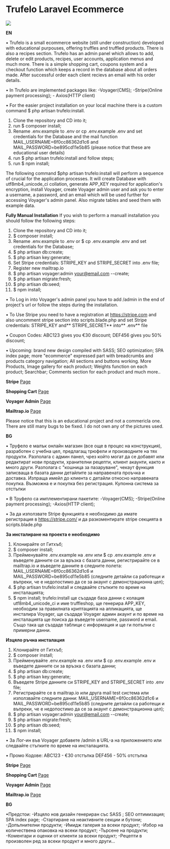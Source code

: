 <h1>Trufelo Laravel Ecommerce</h1>

![](demo.gif)

**EN**

•	Trufelo is a small ecommerce website (still under construction) developed with educational purpouses, offering truffles and truffled products. There is also a recipes section. Trufelo has an admin panel which allows to add, delete or edit products, recipes, user accounts, application menus and much more. There is a simple shopping cart, coupons system and a checkout function which keeps a record in the database about all orders made. After successful order each client recievs an email with his order details.

•	In Trufelo are implemented packages like: -Voyager(CMS); -Stripe(Online payment processing); - Axios(HTTP client)

•	For the easier project installation on your local machine there is a custom command $ php artisan trufelo:install.
  1. Clone the repository and CD into it;
  2. run $ composer install;
  3. Rename .env.example to .env or cp .env.example .env and set credentials for the Database and the mail function MAIL_USERNAME=6f0cc86362d1c6 and MAIL_PASSWORD=be895cd11e5b85 (please notice that these are educational user details)
  4. run $ php artisan trufelo:install and follow steps;
  5. run $ npm install;

The following command $php artisan trufelo:install will perform a sequence of crucial for the application processes. It will create Database with utf8mb4_unicode_ci collation, generate APP_KEY required for application's encryption, install Voyager, create Voyager admin user and ask you to enter a username, a password, and an email which will be used further for accessing Voyager's admin panel. Also migrate tables and seed them with example data.

**Fully Manual Installation**
If you wish to perform a manuall installation you should follow the following steps:
  1. Clone the repository and CD into it;
  2. $ composer install;
  3. Rename .env.example to .env or $ cp .env.example .env and set credentials for   the Database; 
  4. $ php artisan db:create;
  5. $ php artisan key:generate;
  6. Set Stripe credentials: STRIPE_KEY and STRIPE_SECRET into .env file;
  7. Register new mailtrap.io   
  8. $ php artisan voyager:admin your@email.com --create;
  9. $ php artisan migrate:fresh;
  10. $ php artisan db:seed;
  11. $ npm install;

• To Log in into Voyager's admin panel you have to add /admin in the end of project's url or follow the steps during the installation.

• To Use Stripe you need to have a registration at https://stripe.com and also uncomment stripe section into scripts.blade.php and set Stripe credentials: STRIPE_KEY and** STRIPE_SECRET** into** .env** file

• Coupon Codes: ABC123 gives you €30 discount; DEF456 gives you 50% discount;

• Upcoming: brand new design compiled with SASS; SEO optimization; SPA index page; more "ecommerce" expressed part with breadcrumbs and products category  navigation; All sections and buttons working. More Products, Image gallery for each product; Weights function on each product; Searchbar; Comments section for each product and much more.. 

**Stripe** <a href="https://stripe.com/">Page</a>

**Shopping Cart** <a href="https://packagist.org/packages/hardevine/shoppingcart">Page</a>

**Voyager Admin** <a href="https://voyager.devdojo.com/">Page</a>

**Mailtrap.io** <a href="https://mailtrap.io">Page</a>

Please notice that this is an educational project and not a commericla one. There are still many bugs to be fixed. I do not own any of the pictures used. 

**BG**

•	Труфело е малък онлайн магазин (все още в процес на конструкция), разработен с учебна цел, предлагащ трюфели и производните на тях продукти. Разполага с админ панел, чрез който могат да се добавят или редактират нови продукти, хранителни рецепти, клиент акаунти, както и много други. Разполага с "кошница за пазаруване", чекаут функция записваща в базата данни детайлите за направената проъчка и доставка. Изпраща имейл до клиента с детайли относно направената покупка. Възможна е и покупка без регистрация. Купонна система за отстъпки

•	В Труфело са имплементирани пакетите: -Voyager(CMS); -Stripe(Online payment processing); -Axios(HTTP client);

•	За да използвате Stripe функцията е необходимо да имате регистрация в https://stripe.com/ и да разкоментирате stripe секцията в scripts.blade.php 

**За инсталиране на проекта е необходимо** 
  1. Клонирайте от Гитхъб; 
  2. $ composer install; 
  3. Прейменувайте .env.example на .env или $ cp .env.example .env и въведете данните си за връзка с базата данни, регистрирайте се в mailtrap.io и въведете данните в следните полета: MAIL_USERNAME=6f0cc86362d1c6 и MAIL_PASSWORD=be895cd11e5b85 (следните детайли са работещи и въпреки, че е недопостимо да се за акаунт с демонстрационна цел);
  4. $ php artisan trufelo:install и следвайте стъпките по време на инсталацията;
  5. $ npm install;
trufelo:install ще създаде база данни с колация utf8mb4_unicode_ci и име truffleshop, ще генерира APP_KEY, необходим за правилната криптацията на апликацията, ще инсталира Voyager, ще създаде Voyager админ акаунт и по време на инсталацията ще поиска да въведете username, password и email. Също така ще създаде таблици с информация и ще ги попълни с примерни данни.

**Изцяло ръчна инсталация**
  1. Клонирайте от Гитхъб;
  2. $ composer install;
  3. Прейменувайте .env.example на .env или $ cp .env.example .env и въведете данните си за връзка с базата данни;
  4. $ php artisan db:create;
  5. $ php artisan key:generate;
  6. Въведете Stripe данните си STRIPE_KEY and STRIPE_SECRET into .env file;
  7. Регистрирайте се в mailtrap.io или друга mail test система или използвайте следните данни: MAIL_USERNAME=6f0cc86362d1c6 и MAIL_PASSWORD=be895cd11e5b85 (следните детайли са работещи и въпреки, че е недопостимо да се за акаунт с демонстрационна цел);
  8. $ php artisan voyager:admin your@email.com --create;
  9. $ php artisan migrate:fresh;
  10. $ php artisan db:seed;
  11. $ npm install;

•	За Лог-ин във Voyager добавете /admin в URL-а на приложението или следвайте стъпките по време на инсталацията.

•	Промо Кодове: ABC123 - €30 отстъпка DEF456 - 50% отстъпка

**Stripe** <a href="https://stripe.com/">Page</a>

**Shopping Cart** <a href="https://packagist.org/packages/hardevine/shoppingcart">Page</a>

**Voyager Admin** <a href="https://voyager.devdojo.com/">Page</a>

**Mailtrap.io** <a href="https://mailtrap.io">Page</a>

**BG**

•Предстои: -Изцяло нов дизайн генериран със SASS ; SEO оптимизация; SPA index page; -Стартиране на неактивните секции и бутони; -Допълнителни продукти; -Имидж галерия за всеки продукт; -Избор на количествена опаковка на всеки продукт; -Търсене на продукти; -Коментари и оценки от клиенти за всеки продукт; -Рецепти в произволен ред за всеки продукт и много други...
